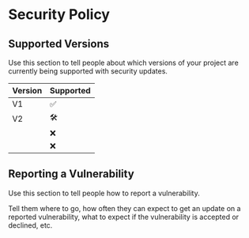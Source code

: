 # Security Policy

## Supported Versions

Use this section to tell people about which versions of your project are
currently being supported with security updates.

| Version | Supported          |
| ------- | ------------------ |
| V1   | :white_check_mark: |
| V2   | 🛠                |
|    | :x: |
|    | :x:                |

## Reporting a Vulnerability

Use this section to tell people how to report a vulnerability.

Tell them where to go, how often they can expect to get an update on a
reported vulnerability, what to expect if the vulnerability is accepted or
declined, etc.
